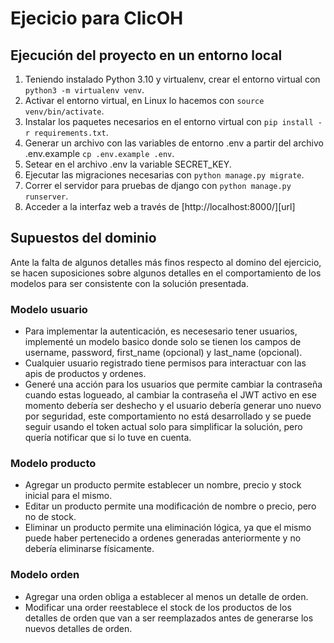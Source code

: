 # Ejecicio para ClicOH

## Ejecución del proyecto en un entorno local

1. Teniendo instalado Python 3.10 y virtualenv, crear el entorno virtual con `python3 -m virtualenv venv`.
2. Activar el entorno virtual, en Linux lo hacemos con `source venv/bin/activate`.
3. Instalar los paquetes necesarios en el entorno virtual con `pip install -r requirements.txt`.
4. Generar un archivo con las variables de entorno .env a partir del archivo .env.example `cp .env.example .env`.
5. Setear en el archivo .env la variable SECRET_KEY.
6. Ejecutar las migraciones necesarias con `python manage.py migrate`.
7. Correr el servidor para pruebas de django con `python manage.py runserver`.
8. Acceder a la interfaz web a través de [http://localhost:8000/][url]

## Supuestos del dominio

Ante la falta de algunos detalles más finos respecto al domino del ejercicio, se hacen suposiciones sobre algunos 
detalles en el comportamiento de los modelos para ser consistente con la solución presentada.

### Modelo usuario

- Para implementar la autenticación, es necesesario tener usuarios, implementé un modelo basico donde solo se tienen 
los campos de username, password, first_name (opcional) y last_name (opcional).
- Cualquier usuario registrado tiene permisos para interactuar con las apis de productos y ordenes.
- Generé una acción para los usuarios que permite cambiar la contraseña cuando estas logueado, al cambiar la 
contraseña el JWT activo en ese momento debería ser deshecho y el usuario debería generar uno nuevo por seguridad, este 
comportamiento no está desarrollado y se puede seguir usando el token actual solo para simplificar la solución, pero 
quería notificar que si lo tuve en cuenta.

### Modelo producto

- Agregar un producto permite establecer un nombre, precio y stock inicial para el mismo.
- Editar un producto permite una modificación de nombre o precio, pero no de stock.
- Eliminar un producto permite una eliminación lógica, ya que el mismo puede haber pertenecido a ordenes generadas 
anteriormente y no debería eliminarse físicamente.

### Modelo orden

- Agregar una orden obliga a establecer al menos un detalle de orden.
- Modificar una order reestablece el stock de los productos de los detalles de orden que van a ser reemplazados antes de 
generarse los nuevos detalles de orden.
